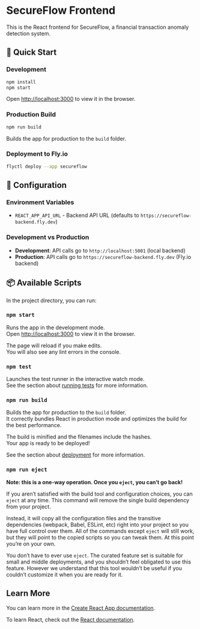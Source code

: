 # SecureFlow Frontend

This is the React frontend for SecureFlow, a financial transaction anomaly detection system.

## 🚀 Quick Start

### Development
```bash
npm install
npm start
```
Open [http://localhost:3000](http://localhost:3000) to view it in the browser.

### Production Build
```bash
npm run build
```
Builds the app for production to the `build` folder.

### Deployment to Fly.io
```bash
flyctl deploy --app secureflow
```

## 🔧 Configuration

### Environment Variables
- `REACT_APP_API_URL` - Backend API URL (defaults to `https://secureflow-backend.fly.dev`)

### Development vs Production
- **Development**: API calls go to `http://localhost:5001` (local backend)
- **Production**: API calls go to `https://secureflow-backend.fly.dev` (Fly.io backend)

## 📦 Available Scripts

In the project directory, you can run:

### `npm start`

Runs the app in the development mode.\
Open [http://localhost:3000](http://localhost:3000) to view it in the browser.

The page will reload if you make edits.\
You will also see any lint errors in the console.

### `npm test`

Launches the test runner in the interactive watch mode.\
See the section about [running tests](https://facebook.github.io/create-react-app/docs/running-tests) for more information.

### `npm run build`

Builds the app for production to the `build` folder.\
It correctly bundles React in production mode and optimizes the build for the best performance.

The build is minified and the filenames include the hashes.\
Your app is ready to be deployed!

See the section about [deployment](https://facebook.github.io/create-react-app/docs/deployment) for more information.

### `npm run eject`

**Note: this is a one-way operation. Once you `eject`, you can’t go back!**

If you aren’t satisfied with the build tool and configuration choices, you can `eject` at any time. This command will remove the single build dependency from your project.

Instead, it will copy all the configuration files and the transitive dependencies (webpack, Babel, ESLint, etc) right into your project so you have full control over them. All of the commands except `eject` will still work, but they will point to the copied scripts so you can tweak them. At this point you’re on your own.

You don’t have to ever use `eject`. The curated feature set is suitable for small and middle deployments, and you shouldn’t feel obligated to use this feature. However we understand that this tool wouldn’t be useful if you couldn’t customize it when you are ready for it.

## Learn More

You can learn more in the [Create React App documentation](https://facebook.github.io/create-react-app/docs/getting-started).

To learn React, check out the [React documentation](https://reactjs.org/).
